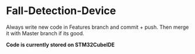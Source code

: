 # Fall-Detection-Device

Always write new code in Features branch and commit + push.
Then merge it with Master branch if its good. 

**Code is currently stored on STM32CubeIDE**